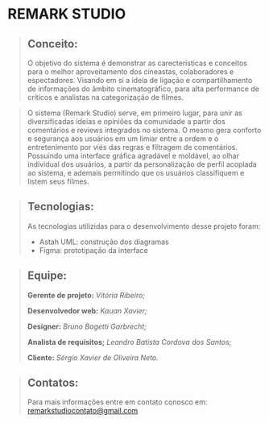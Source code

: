 # REMARK STUDIO

> ## **Conceito:**
> O objetivo do sistema é demonstrar as carecterísticas e conceitos para o melhor aproveitamento dos cineastas, colaboradores e espectadores. Visando em si a ideia de ligação e compartilhamento de informações do âmbito cinematográfico, para alta performance de críticos e analistas na categorização de filmes.
 
> O sistema (Remark Studio) serve, em primeiro lugar, para unir as diversificadas ideias e opiniões da comunidade a partir dos comentários e reviews integrados no sistema. O mesmo gera conforto e segurança aos usuários em um limiar entre a ordem e o entretenimento por viés das regras e filtragem de comentários. Possuindo uma interface gráfica agradável e moldável, ao olhar individual dos usuários, a partir da personalização de perfil acoplada ao sistema, e ademais permitindo que os usuários classifiquem e listem seus filmes.

> ## **Tecnologias:**
> As tecnologias utilizidas para o desenvolvimento desse projeto foram:
> - Astah UML: construção dos diagramas
> - Figma: prototipação da interface

> ## **Equipe:**
> **Gerente de projeto:** _Vitória Ribeiro;_
>
> **Desenvolvedor web:**  _Kauan Xavier;_
>
> **Designer:** _Bruno Bagetti Garbrecht;_
>
> **Analista de requisitos;** _Leandro Batista Cordova dos Santos;_
> 
>  **Cliente:**  _Sérgio Xavier de Oliveira Neto._




> ## **Contatos:**
> Para mais informações entre em contato conosco em:
> remarkstudiocontato@gmail.com

